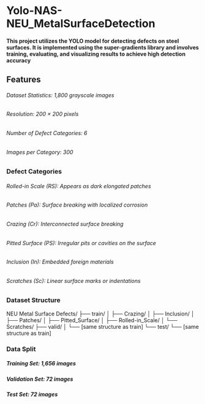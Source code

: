 # Yolo-NAS-NEU_MetalSurfaceDetection
#### This project utilizes the YOLO model for detecting defects on steel surfaces. It is implemented using the super-gradients library and involves training, evaluating, and visualizing results to achieve high detection accuracy


## Features 
 ###### Dataset Statistics: 1,800 grayscale images
 ###### Resolution: 200 × 200 pixels
 ###### Number of Defect Categories: 6
 ###### Images per Category: 300

### Defect Categories
 ###### Rolled-in Scale (RS): Appears as dark elongated patches
 ###### Patches (Pa): Surface breaking with localized corrosion
 ###### Crazing (Cr): Interconnected surface breaking
 ###### Pitted Surface (PS): Irregular pits or cavities on the surface
 ###### Inclusion (In): Embedded foreign materials
 ###### Scratches (Sc): Linear surface marks or indentations

### Dataset Structure
 
NEU Metal Surface Defects/
├── train/
│   ├── Crazing/
│   ├── Inclusion/
│   ├── Patches/
│   ├── Pitted_Surface/
│   ├── Rolled-in_Scale/
│   └── Scratches/
├── valid/
│   └── [same structure as train]
└── test/
    └── [same structure as train]






 ### Data Split
  ##### Training Set: 1,656 images
  ##### Validation Set: 72 images
  ##### Test Set: 72 images
 

 
